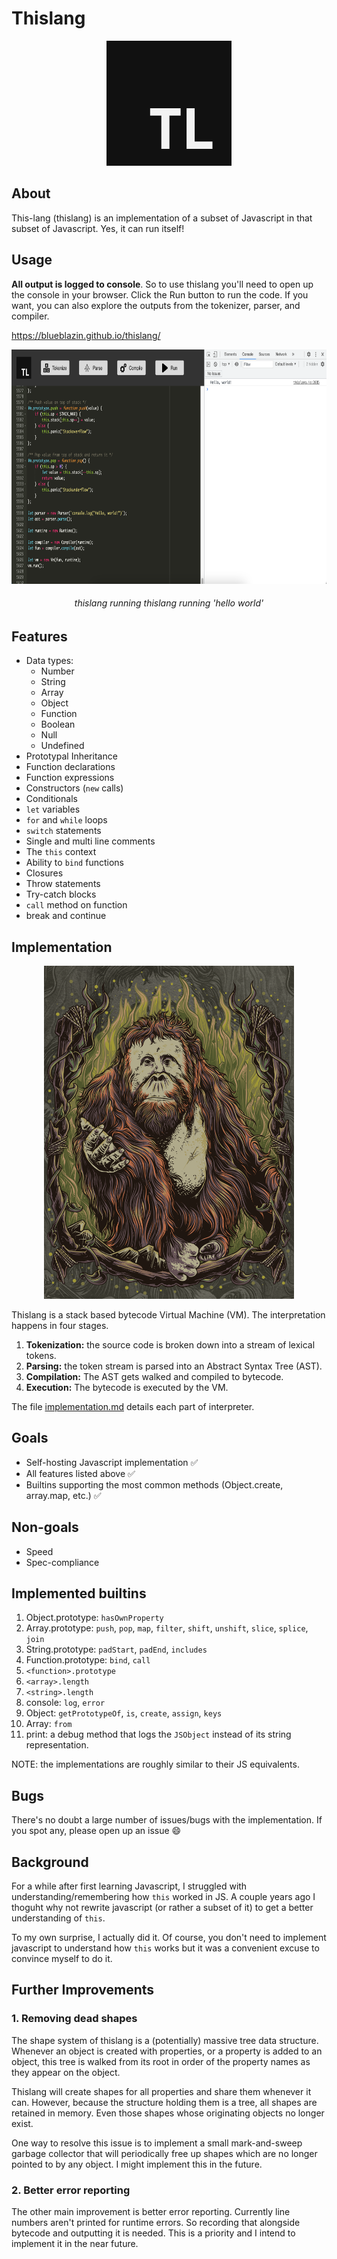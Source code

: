 # Thislang

<p align="center">
  <img src="https://raw.githubusercontent.com/BlueBlazin/thislang/master/thislang-logo.png" width="200" height="200" alt="thislang logo"/>
</p>

## About

This-lang (thislang) is an implementation of a subset of Javascript in that subset of Javascript. Yes, it can run itself!

## Usage

**All output is logged to console**. So to use thislang you'll need to open up the console in your browser. Click the Run button to run the code. If you want, you can also explore the outputs from the tokenizer, parser, and compiler.

https://blueblazin.github.io/thislang/

<p align="center">
  <img src="https://raw.githubusercontent.com/BlueBlazin/thislang/master/screenshot.png" width="750" height="375" alt="webapp screenshot"/>
  <h6 align="center">thislang running thislang running 'hello world'</h6>
</p>

## Features

- Data types:
  - Number
  - String
  - Array
  - Object
  - Function
  - Boolean
  - Null
  - Undefined
- Prototypal Inheritance
- Function declarations
- Function expressions
- Constructors (`new` calls)
- Conditionals
- `let` variables
- `for` and `while` loops
- `switch` statements
- Single and multi line comments
- The `this` context
- Ability to `bind` functions
- Closures
- Throw statements
- Try-catch blocks
- `call` method on function
- break and continue

## Implementation

<p align="center">
  <img src="https://raw.githubusercontent.com/BlueBlazin/thislang/master/mascot.png" width="400" height="533" alt="orangutan mascot"/>
</p>

Thislang is a stack based bytecode Virtual Machine (VM). The interpretation happens in four stages.

1. **Tokenization:** the source code is broken down into a stream of lexical tokens.
2. **Parsing:** the token stream is parsed into an Abstract Syntax Tree (AST).
3. **Compilation:** The AST gets walked and compiled to bytecode.
4. **Execution:** The bytecode is executed by the VM.

The file [implementation.md] details each part of interpreter.

[implementation.md]: https://github.com/BlueBlazin/thislang/blob/master/implementation.md

## Goals

- Self-hosting Javascript implementation ✅
- All features listed above ✅
- Builtins supporting the most common methods (Object.create, array.map, etc.) ✅

## Non-goals

- Speed
- Spec-compliance

## Implemented builtins

1. Object.prototype: `hasOwnProperty`
2. Array.prototype: `push`, `pop`, `map`, `filter`, `shift`, `unshift`, `slice`, `splice`, `join`
3. String.prototype: `padStart`, `padEnd`, `includes`
4. Function.prototype: `bind`, `call`
5. `<function>.prototype`
6. `<array>.length`
7. `<string>.length`
8. console: `log`, `error`
9. Object: `getPrototypeOf`, `is`, `create`, `assign`, `keys`
10. Array: `from`
11. print: a debug method that logs the `JSObject` instead of its string representation.

NOTE: the implementations are roughly similar to their JS equivalents.

## Bugs

There's no doubt a large number of issues/bugs with the implementation. If you spot any, please open up an issue 😄

## Background

For a while after first learning Javascript, I struggled with understanding/remembering how `this` worked in JS. A couple years ago I thoguht why not rewrite javascript (or rather a subset of it) to get a better understanding of `this`.

To my own surprise, I actually did it. Of course, you don't need to implement javascript to understand how `this` works but it was a convenient excuse to convince myself to do it.

## Further Improvements

### 1. Removing dead shapes

The shape system of thislang is a (potentially) massive tree data structure. Whenever an object is created with properties, or a property is added to an object, this tree is walked from its root in order of the property names as they appear on the object.

Thislang will create shapes for all properties and share them whenever it can. However, because the structure holding them is a tree, all shapes are retained in memory. Even those shapes whose originating objects no longer exist.

One way to resolve this issue is to implement a small mark-and-sweep garbage collector that will periodically free up shapes which are no longer pointed to by any object. I might implement this in the future.

### 2. Better error reporting

The other main improvement is better error reporting. Currently line numbers aren't printed for runtime errors. So recording that alongside bytecode and outputting it is needed. This is a priority and I intend to implement it in the near future.
